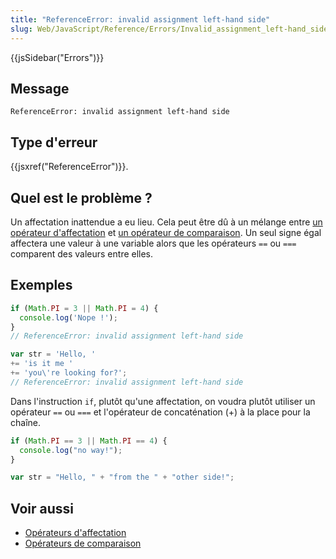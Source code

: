 ```yaml
---
title: "ReferenceError: invalid assignment left-hand side"
slug: Web/JavaScript/Reference/Errors/Invalid_assignment_left-hand_side
---
```


{{jsSidebar("Errors")}}

## Message

```
ReferenceError: invalid assignment left-hand side
```

## Type d'erreur

{{jsxref("ReferenceError")}}.

## Quel est le problème ?

Un affectation inattendue a eu lieu. Cela peut être dû à un mélange entre [un opérateur d'affectation](/fr/docs/Web/JavaScript/Reference/Operators) et [un opérateur de comparaison](/fr/docs/Web/JavaScript/Reference/Operators). Un seul signe égal affectera une valeur à une variable alors que les opérateurs `==` ou `===` comparent des valeurs entre elles.

## Exemples

```js example-bad
if (Math.PI = 3 || Math.PI = 4) {
  console.log('Nope !');
}
// ReferenceError: invalid assignment left-hand side

var str = 'Hello, '
+= 'is it me '
+= 'you\'re looking for?';
// ReferenceError: invalid assignment left-hand side
```

Dans l'instruction `if`, plutôt qu'une affectation, on voudra plutôt utiliser un opérateur `==` ou `===` et l'opérateur de concaténation (+) à la place pour la chaîne.

```js example-good
if (Math.PI == 3 || Math.PI == 4) {
  console.log("no way!");
}

var str = "Hello, " + "from the " + "other side!";
```

## Voir aussi

- [Opérateurs d'affectation](/fr/docs/Web/JavaScript/Reference/Operators)
- [Opérateurs de comparaison](/fr/docs/Web/JavaScript/Reference/Operators)
